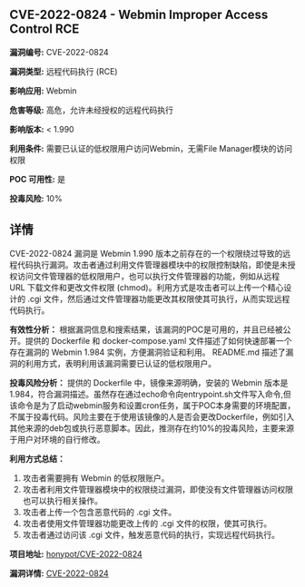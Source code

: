 ## CVE-2022-0824 - Webmin Improper Access Control RCE

**漏洞编号:** CVE-2022-0824

**漏洞类型:** 远程代码执行 (RCE)

**影响应用:** Webmin

**危害等级:** 高危，允许未经授权的远程代码执行

**影响版本:** < 1.990

**利用条件:** 需要已认证的低权限用户访问Webmin，无需File Manager模块的访问权限

**POC 可用性:** 是

**投毒风险:** 10%

## 详情

CVE-2022-0824 漏洞是 Webmin 1.990 版本之前存在的一个权限绕过导致的远程代码执行漏洞。攻击者通过利用文件管理器模块中的权限控制缺陷，即使是未授权访问文件管理器的低权限用户，也可以执行文件管理器的功能，例如从远程 URL 下载文件和更改文件权限 (chmod)。利用方式是攻击者可以上传一个精心设计的 .cgi 文件，然后通过文件管理器功能更改其权限使其可执行，从而实现远程代码执行。

**有效性分析：**
根据漏洞信息和搜索结果，该漏洞的POC是可用的，并且已经被公开。提供的 Dockerfile 和 docker-compose.yaml 文件描述了如何快速部署一个存在漏洞的 Webmin 1.984 实例，方便漏洞验证和利用。 README.md 描述了漏洞的利用方式，表明利用该漏洞需要已认证的低权限用户。

**投毒风险分析：**
提供的 Dockerfile 中，镜像来源明确，安装的 Webmin 版本是 1.984，符合漏洞描述。虽然存在通过echo命令向entrypoint.sh文件写入命令,但该命令是为了启动webmin服务和设置cron任务，属于POC本身需要的环境配置，不属于投毒代码。风险主要在于使用该镜像的人是否会更改Dockerfile，例如引入其他来源的deb包或执行恶意脚本。因此，推测存在约10%的投毒风险，主要来源于用户对环境的自行修改。

**利用方式总结：**
1.  攻击者需要拥有 Webmin 的低权限账户。
2.  攻击者利用文件管理器模块中的权限绕过漏洞，即使没有文件管理器访问权限也可以执行相关操作。
3.  攻击者上传一个包含恶意代码的 .cgi 文件。
4.  攻击者使用文件管理器功能更改上传的 .cgi 文件的权限，使其可执行。
5.  攻击者通过访问该 .cgi 文件，触发恶意代码的执行，实现远程代码执行。

**项目地址:** [honypot/CVE-2022-0824](https://github.com/honypot/CVE-2022-0824)

**漏洞详情:** [CVE-2022-0824](https://nvd.nist.gov/vuln/detail/CVE-2022-0824)